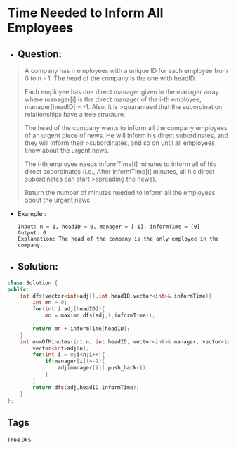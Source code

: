# Time Needed to Inform All Employees
- ## Question:
>A company has n employees with a unique ID for each employee from 0 to n - 1. The head of the company is the one with headID.
>
>Each employee has one direct manager given in the manager array where manager[i] is the direct manager of the i-th employee, manager[headID] = -1. Also, it is >guaranteed that the subordination relationships have a tree structure.
>
>The head of the company wants to inform all the company employees of an urgent piece of news. He will inform his direct subordinates, and they will inform their >subordinates, and so on until all employees know about the urgent news.
>
>The i-th employee needs informTime[i] minutes to inform all of his direct subordinates (i.e., After informTime[i] minutes, all his direct subordinates can start >spreading the news).
>
>Return the number of minutes needed to inform all the employees about the urgent news.

- Example :

      Input: n = 1, headID = 0, manager = [-1], informTime = [0]
      Output: 0
      Explanation: The head of the company is the only employee in the company.
      
- ## Solution:
```cpp
class Solution {
public:
    int dfs(vector<int>adj[],int headID,vector<int>& informTime){
        int mn = 0;
        for(int i:adj[headID]){
            mn = max(mn,dfs(adj,i,informTime));
        }
        return mn + informTime[headID];
    }
    int numOfMinutes(int n, int headID, vector<int>& manager, vector<int>& informTime) {
        vector<int>adj[n];
        for(int i = 0;i<n;i++){
            if(manager[i]!=-1){
                adj[manager[i]].push_back(i);
            }
        }
        return dfs(adj,headID,informTime);
    }
};
```

## Tags
`Tree` `DFS`
